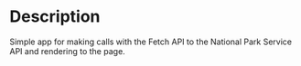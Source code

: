 # Description

Simple app for making calls with the Fetch API to the National Park Service API and rendering to the page.

